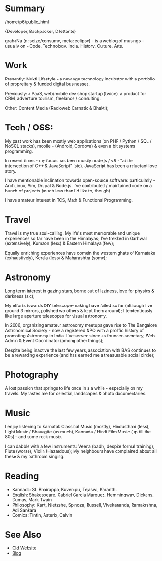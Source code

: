 Summary
=======

/home/p6/public_html

{Developer, Backpacker, Dilettante}

grahaNa (n: seize/consume, meta: eclipse) - is a weblog of musings - 
usually on - Code, Technology, India, History, Culture, Arts.

Work
====

Presently: Mukti Lifestyle - a new age technology incubator with
a portfolio of propreitary & funded digital businesses.

Previously: a PaaS, web/mobile dev shop startup (twice), a product for CRM,
adventure tourism, freelance / consulting.

Other: Content Media (Radioweb Carnatic & Bhakti);

Tech / OSS:
===========

My past work has been mostly web applications (on PHP / Python / 
SQL / NoSQL stacks), mobile - (Android, Cordova) & even a bit systems 
programming.

In recent times - my focus has been mostly node.js / v8 - "at the
intersection of C++ & JavaScript" (sic). JavaScript has been a 
reluctant love story.

I have mentionable inclination towards open-source software: particularly -
ArchLinux, Vim, Drupal & Node.js. I've contributed / maintained code on a 
bunch of projects (much less than I'd like to, though).

I have amateur interest in TCS, Math & Functional Programming.

Travel
======

Travel is my true soul-calling. My life's most memorable and unique
experiences so far have been in the Himalayas; I've trekked in Garhwal 
(extensively), Kumaon (less) & Eastern Himalaya (few);

Equally enriching experiences have comein the western ghats of Karnataka (exhaustively),
Kerala (less) & Maharashtra (some);

Astronomy
=========

Long term interest in gazing stars, borne out of laziness, love for physics 
& darkness (sic);

My efforts towards DIY telescope-making have failed so far (although I've 
ground 3 mirrors, polished  wo others & kept them around); I tendentiously
like large aperture telescopes for visual astronomy.

In 2006, organizing amateur astronomy meetups gave rise to The Bangalore 
Astronomical Society - now a registered NPO with a prolific history of 
promoting Astronomy in India. I've served since as founder-secretary, Web Admin &
Event Coordinator (among other things); 

Despite being inactive the last few years, association with BAS continues 
to be a rewarding experience (and has earned me a treasurable social circle);

Photography
===========

A lost passion that springs to life once in a a while - especially on my travels.
My tastes are for celestial, landscapes & photo documentaries.

Music
=====

I enjoy listening to Karnatak Classical Music (mostly), Hindusthani (less), Light Music /
Bhavagite (as much), Kannada / Hindi Film Music (up till the 80s) - and some rock music.

I can dabble with a few instruments: Veena (badly, despite formal training), Flute (worse), 
Violin (Hazardous); My neighbours have complained about all these & my bathroom singing. 

Reading
=======
+ Kannada: SL Bhairappa, Kuvempu, Tejaswi, Karanth.
+ English: Shakespeare, Gabriel Garcia Marquez, Hemmingway, 
Dickens, Dumas, Mark Twain
+ Philosophy: Kant, Nietzshe, Spinoza, Russell, Vivekananda, Ramakrshna,
Adi Sankara
+ Comics: Tintin, Asterix, Calvin

See Also
========

+ <a href="http://grahana.net/rantlog">Old Website</a>
+ <a href="http://p6.github.io">Blog</a>
